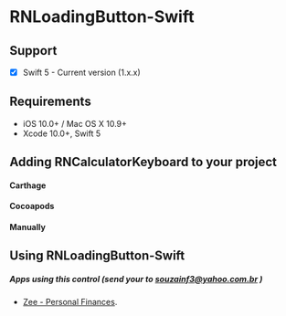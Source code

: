 # RNLoadingButton-Swift


## Support

- [x] Swift 5 - Current version (1.x.x)


## Requirements

* iOS 10.0+ / Mac OS X 10.9+
* Xcode 10.0+, Swift 5

## Adding RNCalculatorKeyboard to your project

#### Carthage


#### Cocoapods


#### Manually



## Using RNLoadingButton-Swift


##### Apps using this control (send your to souzainf3@yahoo.com.br )
- [Zee - Personal Finances](https://itunes.apple.com/us/app/id422694086).
